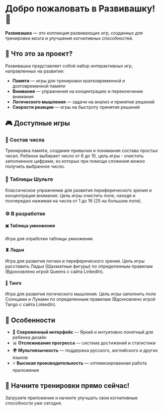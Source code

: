 # Добро пожаловать в Развивашку! 🧠

**Развивашка** — это коллекция развивающих игр, созданных для тренировки мозга и улучшения когнитивных способностей.

## 🎯 Что это за проект?

Развивашка представляет собой набор интерактивных игр, направленных на развитие:

- **Памяти** — игры для тренировки кратковременной и долговременной памяти
- **Внимания** — упражнения на концентрацию и переключение внимания  
- **Логического мышления** — задачи на анализ и принятие решений
- **Скорости реакции** — игры на быстроту принятия решений

## 🎮 Доступные игры

### 🔢 Состав числа
Тренировка памяти, создание привычки и понимания состава простых чисел. Ребенок выбирает число от 6 до 10, цель игры - очистить заполненное цифрами, из которых при помощи сложения можно получить выбранное число. 

### 🔢 Таблицы Шульте
Классическое упражнение для развития периферического зрения и концентрации внимания. Цель игры очистить поле, находя и поочередно нажимая на числа от 1 до 16 (25 на большом поле).

### ⚙️ В разработке

#### ✖️ **Таблица умножения**
Игра для отработки таблицы умножения.

#### ♜ **Ладьи**
Игра для развития логики и переферического зрения. Цель игры расставить Ладьи (Шахматные фигуры) по определенным правилам (Вдохновлено игрой Queens с сайта LinkedIn).

#### 🎵 **Танго** 
Игра для развития логического мышления. Цель игры заполнить поле Солнцами и Лунами по определенным правилам (Вдохновлено игрой Tango с сайта LinkedIn).

## 🌟 Особенности

- 🎨 **Современный интерфейс** — Яркий и интуитивно понятный для ребенка дизайн
- 📊 **Отслеживание прогресса** — система достижений и статистики
- 🌍 **Мультиязычность** — поддержка русского, английского и других языков
- ⚡️ **Высокая производительность** — оптимизированная работа приложения

## 🚀 Начните тренировки прямо сейчас!

Загрузите приложение и начните улучшать свои когнитивные способности уже сегодня.
